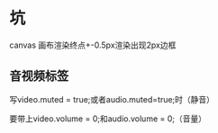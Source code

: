 # 坑

canvas 画布渲染终点+-0.5px渲染出现2px边框

## 音视频标签

写video.muted = true;或者audio.muted=true;时（静音）

要带上video.volume = 0;和audio.volume = 0;（音量）



